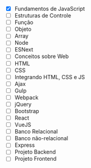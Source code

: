 
* [x] Fundamentos de JavaScript
* [ ] Estruturas de Controle
* [ ] Função
* [ ] Objeto
* [ ] Array
* [ ] Node
* [ ] ESNext
* [ ] Conceitos sobre Web
* [ ] HTML
* [ ] CSS
* [ ] Integrando HTML, CSS e JS
* [ ] Ajax
* [ ] Gulp
* [ ] Webpack
* [ ] jQuery
* [ ] Bootstrap
* [ ] React
* [ ] VueJS
* [ ] Banco Relacional
* [ ] Banco não-relacional
* [ ] Express
* [ ] Projeto Backend
* [ ] Projeto Frontend
